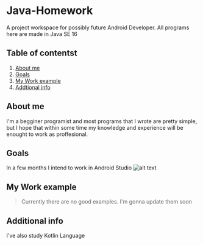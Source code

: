# Java-Homework
A project workspace for possibly future Android Developer. 
All programs here are made in Java SE 16
## Table of contentst
1. [About me](#about-me)
2. [Goals](#goals)
4. [My Work example](#my-work-example)
4. [Addtional info](#additional-info)

## About me
I'm a begginer programist and most programs  that I wrote are pretty simple,
but I hope that within some time my knowledge and experience will be enought to work as proffesional.
## Goals
In a few months I intend to work in Android Studio
![alt text](https://octoperf.com/img/blog/minor-version-major-features/level-up.gif)
## My Work example
> Currently there are no good examples.
> I'm gonna  update them soon
## Additional info 
I've also study Kotlin Language
